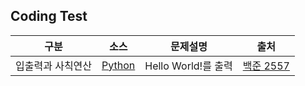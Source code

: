 ## Coding Test

|구분|소스|문제설명|출처|
|--|--|--|--|
|입출력과 사칙연산 |[Python](./2557.py) |Hello World!를 출력|[백준 2557](https://www.acmicpc.net/problem/2557)|

